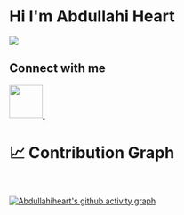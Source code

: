# Hi I'm Abdullahi Heart </hr>
<img  align="center"  src="https://github-readme-stats.vercel.app/api?username=abdullahiheart&show_icons=true&theme=dracula" />

## Connect with me
   <a href="https://twitter.com/AbdulahHeart">
    <img width="60px" src="https://www.vectorlogo.zone/logos/twitter/twitter-official.svg" />
  </a>&ensp;


# 📈 Contribution Graph 
<br />

[![Abdullahiheart's github activity graph](https://github-readme-activity-graph.cyclic.app/graph?username=abdullahiheart&bg_color=0d1117&color=#FFFFFF&line=3b3b3b&point=3e3c3c&area=true&hide_border=true)](https://(https://github.com/abdullahiheart))
